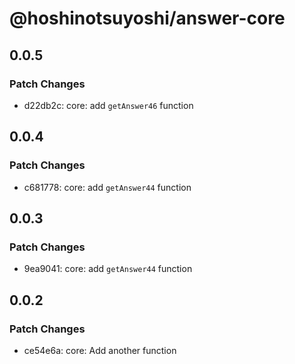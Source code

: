 # @hoshinotsuyoshi/answer-core

## 0.0.5

### Patch Changes

- d22db2c: core: add `getAnswer46` function

## 0.0.4

### Patch Changes

- c681778: core: add `getAnswer44` function

## 0.0.3

### Patch Changes

- 9ea9041: core: add `getAnswer44` function

## 0.0.2

### Patch Changes

- ce54e6a: core: Add another function
